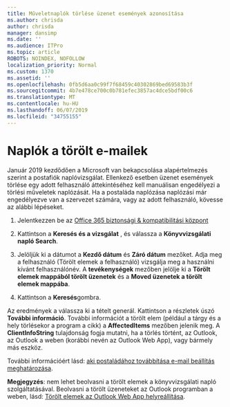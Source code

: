```yaml
---
title: Műveletnaplók törlése üzenet események azonosítása
ms.author: chrisda
author: chrisda
manager: dansimp
ms.date: ''
ms.audience: ITPro
ms.topic: article
ROBOTS: NOINDEX, NOFOLLOW
localization_priority: Normal
ms.custom: 1370
ms.assetid: ''
ms.openlocfilehash: 0fb5d6aa0c99f7f68459c40302869bed69583b3f
ms.sourcegitcommit: 4b7e478ce700c0b781efec3857ac4dce5bdf00c6
ms.translationtype: MT
ms.contentlocale: hu-HU
ms.lasthandoff: 06/07/2019
ms.locfileid: "34755155"
---
```

# <a name="audit-logs-for-deleted-email-messages"></a>Naplók a törölt e-mailek

Január 2019 kezdődően a Microsoft van bekapcsolása alapértelmezés szerint a postafiók naplóvizsgálat. Ellenkező esetben üzenet események törlése egy adott felhasználó áttekintéséhez kell manuálisan engedélyezi a törlési műveletek naplózását. Ha a postaláda naplózása naplózási már engedélyezve van a szervezet számára, vagy az adott felhasználó, kövesse az alábbi lépéseket.

1. Jelentkezzen be az [Office 365 biztonsági & kompatibilitási központ](https://protection.office.com/)

2. Kattintson a **Keresés és a vizsgálat** , és válassza a **Könyvvizsgálati napló Search**.

3. Jelöljük ki a dátumot a **Kezdő dátum** és **Záró dátum** mezőket. Adja meg a felhasználó (Törölt elemek a felhasználó) vizsgálja meg a használni kívánt felhasználónév. A **tevékenységek** mezőben jelölje ki a **Törölt elemek mappából törölt üzenetek** és a **Moved üzenetek a törölt elemek mappába**.

4. Kattintson a **Keresés**gombra.

Az eredmények a válassza ki a tételt generál. Kattintson a részletek úszó **További információ**. További információt a törölt elem (például a tárgy és a hely törlésekor a program a cikk) a **AffectedItems** mezőben jelenik meg. A **ClientInfoString** tulajdonság fogja mutatni, ha a törlés történt, az Outlook, az Outlook a weben (korábbi nevén az Outlook Web App), vagy bármely más eszköz.

További információért lásd: [aki postaládához továbbítása e-mail beállítás meghatározása](https://docs.microsoft.com/office365/securitycompliance/auditing-troubleshooting-scenarios#determining-if-a-user-deleted-email-items).

**Megjegyzés**: nem lehet beolvasni a törölt elemek a könyvvizsgálati napló szolgáltatásával. Beolvasni a törölt üzeneteket az Outlook programban a weben, lásd: [Törölt elemek az Outlook Web App helyreállítása](https://support.office.com/article/C3D8FC15-EEEF-4F1C-81DF-E27964B7EDD4).
